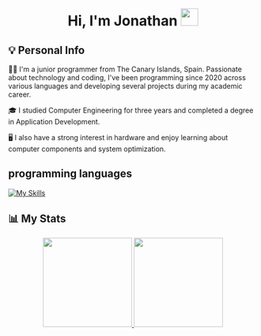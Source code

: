 <h1 align="center"><b>Hi, I'm Jonathan </b><img src="https://media.giphy.com/media/hvRJCLFzcasrR4ia7z/giphy.gif" width="35"></h1>

## 💡 Personal Info
👨‍💻 I'm a junior programmer from The Canary Islands, Spain. Passionate about technology and coding, I've been programming since 2020 across various languages and developing several projects during my academic career.

🎓 I studied Computer Engineering for three years and completed a degree in Application Development.

🖥️ I also have a strong interest in hardware and enjoy learning about computer components and system optimization.

## programming languages
[![My Skills](https://skillicons.dev/icons?i=python,java,cpp,js,html,spring,mysql&theme=dark)](https://skillicons.dev)


## 📊 My Stats

<p align="center">
<a href="https://github.com/JonathanGRiego02">
  <img height="180em" src="https://github-readme-stats-eight-theta.vercel.app/api?username=JonathanGRiego02&show_icons=true&theme=dracula&include_all_commits=true&count_private=true"/>
  <img height="180em" src="https://github-readme-stats-eight-theta.vercel.app/api/top-langs/?username=JonathanGRiego02&layout=compact&langs_count=8&theme=dracula"/>
</a>
